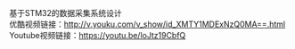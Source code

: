 基于STM32的数据采集系统设计   
优酷视频链接：http://v.youku.com/v_show/id_XMTY1MDExNzQ0MA==.html   
Youtube视频链接：https://youtu.be/loJtz19CbfQ
